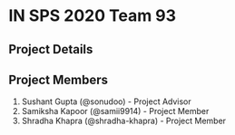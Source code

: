 # IN SPS 2020 Team 93

## Project Details

## Project Members

1. Sushant Gupta (@sonudoo) - Project Advisor
2. Samiksha Kapoor (@samii9914) - Project Member
3. Shradha Khapra (@shradha-khapra) - Project Member
